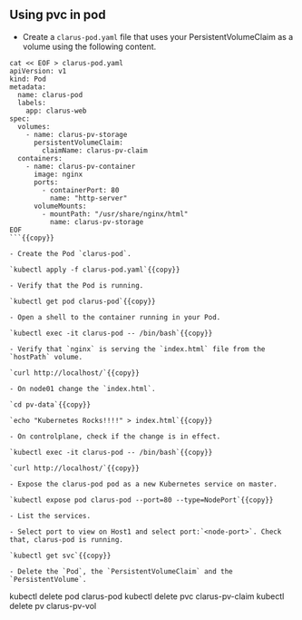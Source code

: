 ## Using pvc in pod

- Create a `clarus-pod.yaml` file that uses your PersistentVolumeClaim as a volume using the following content.

```
cat << EOF > clarus-pod.yaml
apiVersion: v1
kind: Pod
metadata:
  name: clarus-pod
  labels:
    app: clarus-web 
spec:
  volumes:
    - name: clarus-pv-storage
      persistentVolumeClaim:
        claimName: clarus-pv-claim
  containers:
    - name: clarus-pv-container
      image: nginx
      ports:
        - containerPort: 80
          name: "http-server"
      volumeMounts:
        - mountPath: "/usr/share/nginx/html"
          name: clarus-pv-storage
EOF
```{{copy}}

- Create the Pod `clarus-pod`.

`kubectl apply -f clarus-pod.yaml`{{copy}}

- Verify that the Pod is running.

`kubectl get pod clarus-pod`{{copy}}

- Open a shell to the container running in your Pod.

`kubectl exec -it clarus-pod -- /bin/bash`{{copy}}

- Verify that `nginx` is serving the `index.html` file from the `hostPath` volume.

`curl http://localhost/`{{copy}}

- On node01 change the `index.html`.

`cd pv-data`{{copy}}

`echo "Kubernetes Rocks!!!!" > index.html`{{copy}}

- On controlplane, check if the change is in effect.

`kubectl exec -it clarus-pod -- /bin/bash`{{copy}}

`curl http://localhost/`{{copy}}

- Expose the clarus-pod pod as a new Kubernetes service on master.

`kubectl expose pod clarus-pod --port=80 --type=NodePort`{{copy}}

- List the services.

- Select port to view on Host1 and select port:`<node-port>`. Check that, clarus-pod is running.

`kubectl get svc`{{copy}}

- Delete the `Pod`, the `PersistentVolumeClaim` and the `PersistentVolume`.

```
kubectl delete pod clarus-pod
kubectl delete pvc clarus-pv-claim
kubectl delete pv clarus-pv-vol
```{{copy}}